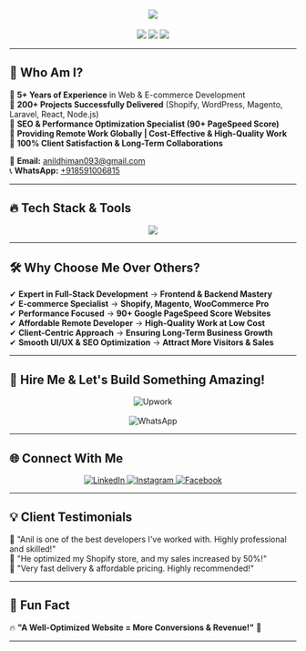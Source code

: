 <!-- Animated Typing Effect -->
<h1 align="center">
  <img src="https://readme-typing-svg.herokuapp.com?font=Poppins&size=28&duration=3000&color=ff6600&center=true&vCenter=true&multiline=true&width=800&height=80&lines=Hi+👋%2C+I'm+Anil+Kumar!;Full-Stack+Developer+%7C+E-commerce+Expert;Creating+Scalable%2C+High-Performance+Websites">
</h1>

<!-- Profile Badges -->
<p align="center">
  <img src="https://img.shields.io/badge/Remote%20Developer-✔️-brightgreen?style=flat-square" />
  <img src="https://img.shields.io/badge/Affordable%20Pricing-✔️-blue?style=flat-square" />
  <img src="https://img.shields.io/badge/200%2B%20Projects%20Completed-✔️-red?style=flat-square" />
</p>

---

## 🚀 **Who Am I?**
🔹 **5+ Years of Experience** in Web & E-commerce Development  
🔹 **200+ Projects Successfully Delivered** (Shopify, WordPress, Magento, Laravel, React, Node.js)  
🔹 **SEO & Performance Optimization Specialist (90+ PageSpeed Score)**  
🔹 **Providing Remote Work Globally | Cost-Effective & High-Quality Work**  
🔹 **100% Client Satisfaction & Long-Term Collaborations**  

📧 **Email:** [anildhiman093@gmail.com](mailto:anildhiman093@gmail.com)  
📞 **WhatsApp:** [+918591006815](https://wa.me/918591006815)  

---

## 🔥 **Tech Stack & Tools**
<p align="center">
  <img src="https://skillicons.dev/icons?i=react,nextjs,angular,js,ts,nodejs,express,php,laravel,mysql,mongodb,firebase,aws,wordpress,shopify,magento,html,css,tailwind" />
</p>

---

## 🛠️ **Why Choose Me Over Others?**
✔ **Expert in Full-Stack Development** → **Frontend & Backend Mastery**  
✔ **E-commerce Specialist** → **Shopify, Magento, WooCommerce Pro**  
✔ **Performance Focused** → **90+ Google PageSpeed Score Websites**  
✔ **Affordable Remote Developer** → **High-Quality Work at Low Cost**  
✔ **Client-Centric Approach** → **Ensuring Long-Term Business Growth**  
✔ **Smooth UI/UX & SEO Optimization** → **Attract More Visitors & Sales**  

---

## 📡 **Hire Me & Let's Build Something Amazing!**
<p align="center">
  <a href="https://www.upwork.com/freelancers/~01e31068acba05463a?mp_source=share" target="_blank" style="text-decoration: none;">
    <img src="https://img.shields.io/badge/Hire%20Me%20on%20Upwork-ff6600?style=for-the-badge&logo=upwork&logoColor=white" alt="Upwork">
  </a>
  <br><br>
  <a href="https://wa.me/918591006815" target="_blank" style="text-decoration: none;">
    <img src="https://img.shields.io/badge/Chat%20on%20WhatsApp-25D366?style=for-the-badge&logo=whatsapp&logoColor=white" alt="WhatsApp">
  </a>
</p>

---

## 🌐 **Connect With Me**
<p align="center">
<a href="https://www.linkedin.com/in/anil-kumar-713b07144" target="_blank">
  <img src="https://img.shields.io/badge/LinkedIn-%230077B5.svg?style=for-the-badge&logo=linkedin&logoColor=white" alt="LinkedIn"/>
</a>
<a href="https://www.instagram.com/_anil_dhiman" target="_blank">
  <img src="https://img.shields.io/badge/Instagram-%23E4405F.svg?style=for-the-badge&logo=instagram&logoColor=white" alt="Instagram"/>
</a>
<a href="https://www.facebook.com/anil.dhiman.148553" target="_blank">
  <img src="https://img.shields.io/badge/Facebook-%231877F2.svg?style=for-the-badge&logo=facebook&logoColor=white" alt="Facebook"/>
</a>
</p>

---

## 💡 **Client Testimonials**
🌟 "Anil is one of the best developers I've worked with. Highly professional and skilled!"  
🌟 "He optimized my Shopify store, and my sales increased by 50%!"  
🌟 "Very fast delivery & affordable pricing. Highly recommended!"  

---

## 🎯 **Fun Fact**
🔥 **"A Well-Optimized Website = More Conversions & Revenue!"** 🚀  

---
